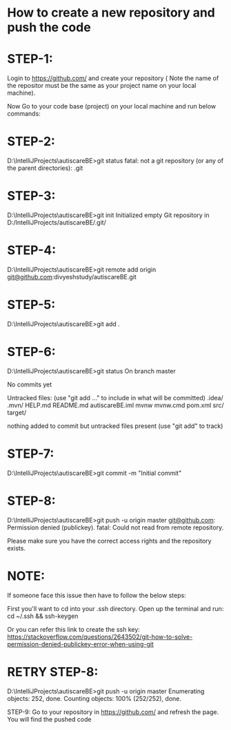 How to create a new repository and push the code
========================================================

STEP-1:
=======
Login to https://github.com/ and create your repository ( Note the name of the repositor must be the same as your project name on your local machine).

Now Go to your code base (project) on your local machine and run below commands:

STEP-2:
=======
D:\IntelliJProjects\autiscareBE>git status
fatal: not a git repository (or any of the parent directories): .git

STEP-3:
=======
D:\IntelliJProjects\autiscareBE>git init
Initialized empty Git repository in D:/IntelliJProjects/autiscareBE/.git/

STEP-4:
=======
D:\IntelliJProjects\autiscareBE>git remote add origin git@github.com:divyeshstudy/autiscareBE.git

STEP-5:
=======
D:\IntelliJProjects\autiscareBE>git add .

STEP-6:
=======
D:\IntelliJProjects\autiscareBE>git status
On branch master

No commits yet

Untracked files:
  (use "git add <file>..." to include in what will be committed)
        .idea/
        .mvn/
        HELP.md
        README.md
        autiscareBE.iml
        mvnw
        mvnw.cmd
        pom.xml
        src/
        target/

nothing added to commit but untracked files present (use "git add" to track)

STEP-7:
=======
D:\IntelliJProjects\autiscareBE>git commit -m "Initial commit"

STEP-8:
=======
D:\IntelliJProjects\autiscareBE>git push -u origin master
git@github.com: Permission denied (publickey).
fatal: Could not read from remote repository.

Please make sure you have the correct access rights
and the repository exists.

NOTE:
=======
If someone face this issue then have to follow the below steps:

First you'll want to cd into your .ssh directory. Open up the terminal and run:
cd ~/.ssh && ssh-keygen

Or you can refer this link to create the ssh key: https://stackoverflow.com/questions/2643502/git-how-to-solve-permission-denied-publickey-error-when-using-git

RETRY STEP-8:
=======
D:\IntelliJProjects\autiscareBE>git push -u origin master
Enumerating objects: 252, done.
Counting objects: 100% (252/252), done.

STEP-9: Go to your repository in https://github.com/ and refresh the page. You will find the pushed code
